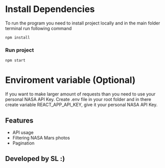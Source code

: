 # Install Dependencies

To run the program you need to install project locally and in the main folder terminal run following command

```
npm install
```

### Run project

```
npm start
```

# Enviroment variable (Optional)

If you want to make larger amount of requests than you need to use your personal NASA API Key.
Create .env file in your root folder and in there create variable REACT_APP_API_KEY, give it your personal NASA API Key.

## Features

- API usage
- Filtering NASA Mars photos
- Pagination

## Developed by SL :)
